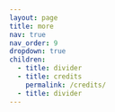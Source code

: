 ```yaml
---
layout: page
title: more
nav: true
nav_order: 9
dropdown: true
children:
  - title: divider
  - title: credits
    permalink: /credits/
  - title: divider
---
```

